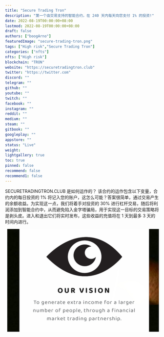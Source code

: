 ```yaml
---
title: "Secure Trading Tron"
description: "第一个由交易支持的智能合约，在 240 天内每天向您支付 1% 的投资!"
date: 2022-08-19T00:00:00+08:00
lastmod: 2022-08-19T00:00:00+08:00
draft: false
authors: ["boogArno"]
featuredImage: "secure-trading-tron.png"
tags: ["High risk","Secure Trading Tron"]
categories: ["nfts"]
nfts: ["High risk"]
blockchain: "TRON"
website: "https://securetradingtron.club"
twitter: "https://twitter.com"
discord: ""
telegram: ""
github: ""
youtube: ""
twitch: ""
facebook: ""
instagram: ""
reddit: ""
medium: ""
steam: ""
gitbook: ""
googleplay: ""
appstore: ""
status: "Live"
weight: 
lightgallery: true
toc: true
pinned: false
recommend: false
recommend1: false
---
```

SECURETRADINGTRON.CLUB 是如何运作的？
该合约的运作包含以下变量，合约内的每日投资的 1% 将记入您的账户，这怎么可能？答案很简单，通过交易产生的余额收益。为实现这一点，我们将着手对投资的 30% 进行杠杆交易，随后将利润添加到智能合约中，从而避免陷入金字塔骗局，用于实现这一目标的交易策略将是剥头皮。进入和退出它们将实时发布，这些收益的充值将在 1 天到最多 3 天的时间内进行。



![securetradingtron-dapp-high-risk-tron-image1_92647ef5632f3bc968a8553274e75259](securetradingtron-dapp-high-risk-tron-image1_92647ef5632f3bc968a8553274e75259.png)